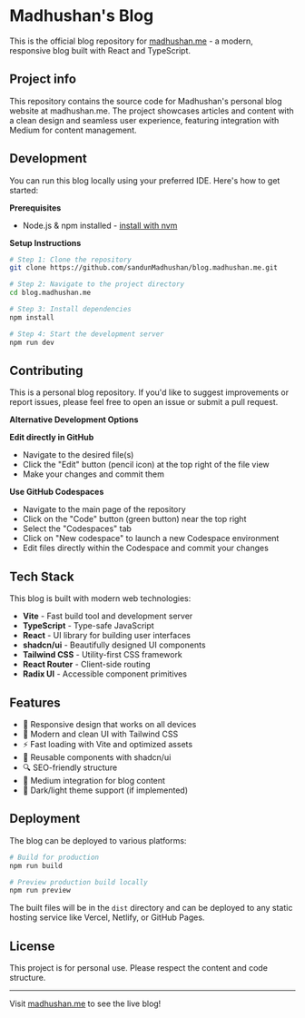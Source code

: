 # Madhushan's Blog

This is the official blog repository for [madhushan.me](https://madhushan.me) - a modern, responsive blog built with React and TypeScript.

## Project info

This repository contains the source code for Madhushan's personal blog website at madhushan.me. The project showcases articles and content with a clean design and seamless user experience, featuring integration with Medium for content management.

## Development

You can run this blog locally using your preferred IDE. Here's how to get started:

**Prerequisites**

- Node.js & npm installed - [install with nvm](https://github.com/nvm-sh/nvm#installing-and-updating)

**Setup Instructions**

```sh
# Step 1: Clone the repository
git clone https://github.com/sandunMadhushan/blog.madhushan.me.git

# Step 2: Navigate to the project directory
cd blog.madhushan.me

# Step 3: Install dependencies
npm install

# Step 4: Start the development server
npm run dev
```

## Contributing

This is a personal blog repository. If you'd like to suggest improvements or report issues, please feel free to open an issue or submit a pull request.

**Alternative Development Options**

**Edit directly in GitHub**

- Navigate to the desired file(s)
- Click the "Edit" button (pencil icon) at the top right of the file view
- Make your changes and commit them

**Use GitHub Codespaces**

- Navigate to the main page of the repository
- Click on the "Code" button (green button) near the top right
- Select the "Codespaces" tab
- Click on "New codespace" to launch a new Codespace environment
- Edit files directly within the Codespace and commit your changes

## Tech Stack

This blog is built with modern web technologies:

- **Vite** - Fast build tool and development server
- **TypeScript** - Type-safe JavaScript
- **React** - UI library for building user interfaces
- **shadcn/ui** - Beautifully designed UI components
- **Tailwind CSS** - Utility-first CSS framework
- **React Router** - Client-side routing
- **Radix UI** - Accessible component primitives

## Features

- 📱 Responsive design that works on all devices
- 🎨 Modern and clean UI with Tailwind CSS
- ⚡ Fast loading with Vite and optimized assets
- 🧩 Reusable components with shadcn/ui
- 🔍 SEO-friendly structure
- 📖 Medium integration for blog content
- 🌙 Dark/light theme support (if implemented)

## Deployment

The blog can be deployed to various platforms:

```sh
# Build for production
npm run build

# Preview production build locally
npm run preview
```

The built files will be in the `dist` directory and can be deployed to any static hosting service like Vercel, Netlify, or GitHub Pages.

## License

This project is for personal use. Please respect the content and code structure.

---

Visit [madhushan.me](https://madhushan.me) to see the live blog!
